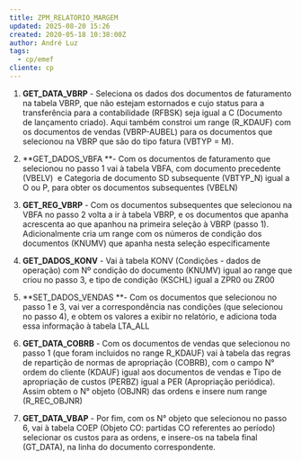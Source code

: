 ```yaml
---
title: ZPM_RELATORIO_MARGEM
updated: 2025-08-20 15:26
created: 2020-05-18 10:38:00Z
author: André Luz
tags:
  - cp/emef
cliente: cp
---
```


1. **GET_DATA_VBRP** - Seleciona os dados dos documentos de faturamento na tabela VBRP, que não estejam estornados e cujo status para a transferência para a contabilidade (RFBSK) seja igual a C (Documento de lançamento criado). Aqui também constroi um range (R_KDAUF) com os documentos de vendas (VBRP-AUBEL) para os documentos que selecionou na VBRP que são do tipo fatura (VBTYP = M).

2. **GET_DADOS_VBFA **- Com os documentos de faturamento que selecionou no passo 1 vai à tabela VBFA, com documento precedente (VBELV)  e Categoria de documento SD subsequente (VBTYP_N) igual a O ou P, para obter os documentos subsequentes (VBELN)

3. **GET_REG_VBRP** - Com os documentos subsequentes que selecionou na VBFA no passo 2 volta a ir à tabela VBRP, e os documentos que apanha acrescenta ao que apanhou na primeira seleção à VBRP (passo 1). Adicionalmente cria um range com os números de condição dos documentos (KNUMV) que apanha nesta seleção especificamente

4. **GET_DADOS_KONV** - Vai à tabela KONV (Condições - dados de operação) com Nº condição do documento (KNUMV) igual ao range que criou no passo 3, e tipo de condição (KSCHL) igual a ZPR0 ou ZR00

5. **SET_DADOS_VENDAS **- Com os documentos que selecionou no passo 1 e 3, vai ver a correspondência nas condições (que selecionou no passo 4), e obtem os valores a exibir no relatório, e adiciona toda essa informação à tabela LTA_ALL

6. **GET_DATA_COBRB** - Com os documentos de vendas que selecionou no passo 1 (que foram incluidos no range R_KDAUF) vai à tabela das regras de repartição de normas de apropriação (COBRB), com o campo N° ordem do cliente (KDAUF) igual aos documentos de vendas e Tipo de apropriação de custos (PERBZ) igual a PER (Apropriação periódica). Assim obtem o N° objeto (OBJNR) das ordens e insere num range (R_REC_OBJNR)

7. **GET_DATA_VBAP** - Por fim, com os N° objeto que selecionou no passo 6, vai à tabela COEP (Objeto CO: partidas CO referentes ao período) selecionar os custos para as ordens, e insere-os na tabela final (GT_DATA), na linha do documento correspondente.